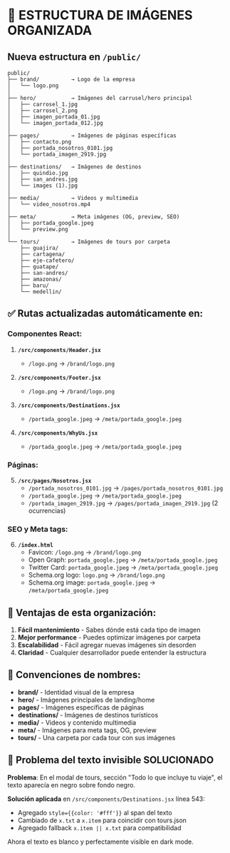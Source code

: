 # 📁 ESTRUCTURA DE IMÁGENES ORGANIZADA

## Nueva estructura en `/public/`

```
public/
├── brand/          → Logo de la empresa
│   └── logo.png
│
├── hero/           → Imágenes del carrusel/hero principal
│   ├── carrosel_1.jpg
│   ├── carrosel_2.png
│   ├── imagen_portada_01.jpg
│   └── imagen_portada_012.jpg
│
├── pages/          → Imágenes de páginas específicas
│   ├── contacto.png
│   ├── portada_nosotros_0101.jpg
│   └── portada_imagen_2919.jpg
│
├── destinations/   → Imágenes de destinos
│   ├── quindio.jpg
│   ├── san_andres.jpg
│   └── images (1).jpg
│
├── media/          → Videos y multimedia
│   └── video_nosotros.mp4
│
├── meta/           → Meta imágenes (OG, preview, SEO)
│   ├── portada_google.jpeg
│   └── preview.png
│
└── tours/          → Imágenes de tours por carpeta
    ├── guajira/
    ├── cartagena/
    ├── eje-cafetero/
    ├── guatape/
    ├── san-andres/
    ├── amazonas/
    ├── baru/
    └── medellin/
```

## ✅ Rutas actualizadas automáticamente en:

### **Componentes React:**

1. **`/src/components/Header.jsx`**
   - `/logo.png` → `/brand/logo.png`

2. **`/src/components/Footer.jsx`**
   - `/logo.png` → `/brand/logo.png`

3. **`/src/components/Destinations.jsx`**
   - `/portada_google.jpeg` → `/meta/portada_google.jpeg`

4. **`/src/components/WhyUs.jsx`**
   - `/portada_google.jpeg` → `/meta/portada_google.jpeg`

### **Páginas:**

5. **`/src/pages/Nosotros.jsx`**
   - `/portada_nosotros_0101.jpg` → `/pages/portada_nosotros_0101.jpg`
   - `/portada_google.jpeg` → `/meta/portada_google.jpeg`
   - `/portada_imagen_2919.jpg` → `/pages/portada_imagen_2919.jpg` (2 ocurrencias)

### **SEO y Meta tags:**

6. **`/index.html`**
   - Favicon: `/logo.png` → `/brand/logo.png`
   - Open Graph: `portada_google.jpeg` → `/meta/portada_google.jpeg`
   - Twitter Card: `portada_google.jpeg` → `/meta/portada_google.jpeg`
   - Schema.org logo: `logo.png` → `/brand/logo.png`
   - Schema.org image: `portada_google.jpeg` → `/meta/portada_google.jpeg`

## 🎯 Ventajas de esta organización:

1. **Fácil mantenimiento** - Sabes dónde está cada tipo de imagen
2. **Mejor performance** - Puedes optimizar imágenes por carpeta
3. **Escalabilidad** - Fácil agregar nuevas imágenes sin desorden
4. **Claridad** - Cualquier desarrollador puede entender la estructura

## 📝 Convenciones de nombres:

- **brand/** - Identidad visual de la empresa
- **hero/** - Imágenes principales de landing/home
- **pages/** - Imágenes específicas de páginas
- **destinations/** - Imágenes de destinos turísticos
- **media/** - Videos y contenido multimedia
- **meta/** - Imágenes para meta tags, OG, preview
- **tours/** - Una carpeta por cada tour con sus imágenes

## 🔧 Problema del texto invisible SOLUCIONADO

**Problema**: En el modal de tours, sección "Todo lo que incluye tu viaje", el texto aparecía en negro sobre fondo negro.

**Solución aplicada** en `/src/components/Destinations.jsx` línea 543:
- Agregado `style={{color: '#fff'}}` al span del texto
- Cambiado de `x.txt` a `x.item` para coincidir con tours.json
- Agregado fallback `x.item || x.txt` para compatibilidad

Ahora el texto es blanco y perfectamente visible en dark mode.
